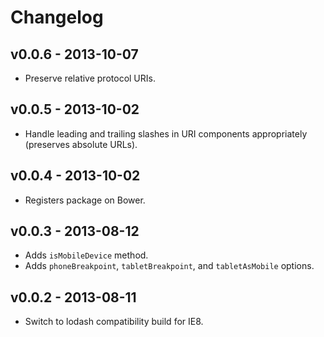 # Changelog

## v0.0.6 - 2013-10-07

* Preserve relative protocol URIs.

## v0.0.5 - 2013-10-02

* Handle leading and trailing slashes in URI components appropriately (preserves
  absolute URLs).

## v0.0.4 - 2013-10-02

* Registers package on Bower.

## v0.0.3 - 2013-08-12

* Adds `isMobileDevice` method.
* Adds `phoneBreakpoint`, `tabletBreakpoint`, and `tabletAsMobile` options.

## v0.0.2 - 2013-08-11

* Switch to lodash compatibility build for IE8.
